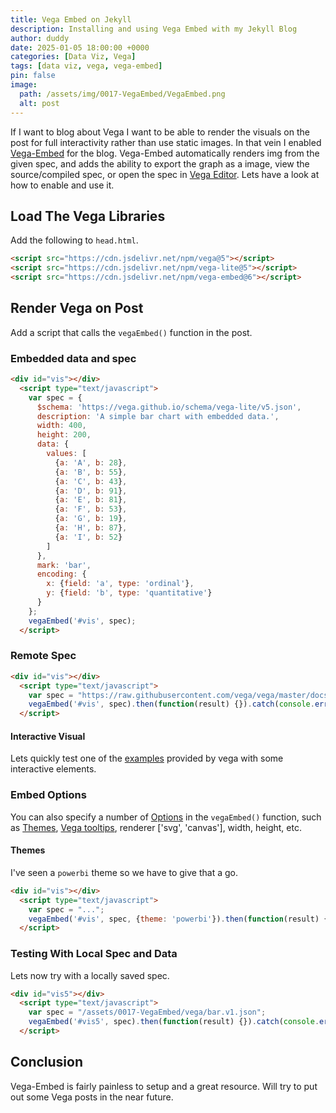 ```yaml
---
title: Vega Embed on Jekyll
description: Installing and using Vega Embed with my Jekyll Blog
author: duddy
date: 2025-01-05 18:00:00 +0000
categories: [Data Viz, Vega]
tags: [data viz, vega, vega-embed]
pin: false
image:
  path: /assets/img/0017-VegaEmbed/VegaEmbed.png
  alt: post
---
```

 
If I want to blog about Vega I want to be able to render the visuals on the post for full interactivity rather than use static images. In that vein I enabled [Vega-Embed](https://github.com/vega/vega-embed) for the blog. Vega-Embed automatically renders img from the given spec, and adds the ability to export the graph as a image, view the source/compiled spec, or open the spec in [Vega Editor](https://vega.github.io/editor/#/). Lets have a look at how to enable and use it.

## Load The Vega Libraries

Add the following to `head.html`.

```html
<script src="https://cdn.jsdelivr.net/npm/vega@5"></script>
<script src="https://cdn.jsdelivr.net/npm/vega-lite@5"></script>
<script src="https://cdn.jsdelivr.net/npm/vega-embed@6"></script>
```

## Render Vega on Post

Add a script that calls the `vegaEmbed()` function in the post.

### Embedded data and spec

```html
<div id="vis"></div>
  <script type="text/javascript">
    var spec = {
      $schema: 'https://vega.github.io/schema/vega-lite/v5.json',
      description: 'A simple bar chart with embedded data.',
      width: 400,
      height: 200,
      data: {
        values: [
          {a: 'A', b: 28},
          {a: 'B', b: 55},
          {a: 'C', b: 43},
          {a: 'D', b: 91},
          {a: 'E', b: 81},
          {a: 'F', b: 53},
          {a: 'G', b: 19},
          {a: 'H', b: 87},
          {a: 'I', b: 52}
        ]
      },
      mark: 'bar',
      encoding: {
        x: {field: 'a', type: 'ordinal'},
        y: {field: 'b', type: 'quantitative'}
      }
    };
    vegaEmbed('#vis', spec);
  </script>
```

<div id="vis"></div>
  <script type="text/javascript">
    var spec = {
      $schema: 'https://vega.github.io/schema/vega-lite/v5.json',
      description: 'A simple bar chart with embedded data.',
      width: 400,
      height: 200,
      data: {
        values: [
          {a: 'A', b: 28},
          {a: 'B', b: 55},
          {a: 'C', b: 43},
          {a: 'D', b: 91},
          {a: 'E', b: 81},
          {a: 'F', b: 53},
          {a: 'G', b: 19},
          {a: 'H', b: 87},
          {a: 'I', b: 52}
        ]
      },
      mark: 'bar',
      encoding: {
        x: {field: 'a', type: 'ordinal'},
        y: {field: 'b', type: 'quantitative'}
      }
    };
    vegaEmbed('#vis', spec);
  </script>

### Remote Spec

```html
<div id="vis"></div>
  <script type="text/javascript">
    var spec = "https://raw.githubusercontent.com/vega/vega/master/docs/examples/bar-chart.vg.json";
    vegaEmbed('#vis', spec).then(function(result) {}).catch(console.error);
  </script>
```

<div id="vis4"></div>
  <script type="text/javascript">
    var spec = "https://raw.githubusercontent.com/vega/vega/master/docs/examples/bar-chart.vg.json";
    vegaEmbed('#vis4', spec).then(function(result) {}).catch(console.error);
  </script>

#### Interactive Visual

Lets quickly test one of the [examples](https://vega.github.io/vega-tooltip/vega-examples.html) provided by vega with some interactive elements.

<div id="vis3"></div>
  <script type="text/javascript">
    var spec = {
      "$schema": "https://vega.github.io/schema/vega/v5.json",
      "width": 700,
      "height": 500,
      "padding": 0,
      "autosize": "none",
      "signals": [
        {"name": "cx", "update": "width / 2"},
        {"name": "cy", "update": "height / 2"},
        {
          "name": "nodeRadius",
          "value": 8,
          "bind": {"input": "range", "min": 1, "max": 50, "step": 1}
        },
        {
          "name": "nodeCharge",
          "value": -30,
          "bind": {"input": "range", "min": -100, "max": 10, "step": 1}
        },
        {
          "name": "linkDistance",
          "value": 30,
          "bind": {"input": "range", "min": 5, "max": 100, "step": 1}
        },
        {"name": "static", "value": true, "bind": {"input": "checkbox"}},
        {
          "description": "State variable for active node fix status.",
          "name": "fix",
          "value": 0,
          "on": [
            {
              "events": "symbol:mouseout[!event.buttons], window:mouseup",
              "update": "0"
            },
            {"events": "symbol:mouseover", "update": "fix || 1"},
            {
              "events": "[symbol:mousedown, window:mouseup] > window:mousemove!",
              "update": "2",
              "force": true
            }
          ]
        },
        {
          "description": "Graph node most recently interacted with.",
          "name": "node",
          "value": null,
          "on": [
            {"events": "symbol:mouseover", "update": "fix === 1 ? item() : node"}
          ]
        },
        {
          "description": "Flag to restart Force simulation upon data changes.",
          "name": "restart",
          "value": false,
          "on": [{"events": {"signal": "fix"}, "update": "fix > 1"}]
        }
      ],
      "data": [
        {
          "name": "node-data",
          "url": "https://raw.githubusercontent.com/vega/vega/master/docs/data/miserables.json",
          "format": {"type": "json", "property": "nodes"}
        },
        {
          "name": "link-data",
          "url": "https://raw.githubusercontent.com/vega/vega/master/docs/data/miserables.json",
          "format": {"type": "json", "property": "links"}
        }
      ],
      "scales": [
        {"name": "color", "type": "ordinal", "range": {"scheme": "category20c"}}
      ],
      "marks": [
        {
          "name": "nodes",
          "type": "symbol",
          "zindex": 1,
          "from": {"data": "node-data"},
          "on": [
            {
              "trigger": "fix",
              "modify": "node",
              "values": "fix === 1 ? {fx:node.x, fy:node.y} : {fx:x(), fy:y()}"
            },
            {"trigger": "!fix", "modify": "node", "values": "{fx: null, fy: null}"}
          ],
          "encode": {
            "enter": {
              "fill": {"scale": "color", "field": "group"},
              "stroke": {"value": "white"},
              "tooltip": {"signal": "datum.name"}
            },
            "update": {
              "size": {"signal": "2 * nodeRadius * nodeRadius"},
              "cursor": {"value": "pointer"}
            }
          },
          "transform": [
            {
              "type": "force",
              "iterations": 300,
              "restart": {"signal": "restart"},
              "static": {"signal": "static"},
              "forces": [
                {"force": "center", "x": {"signal": "cx"}, "y": {"signal": "cy"}},
                {"force": "collide", "radius": {"signal": "nodeRadius"}},
                {"force": "nbody", "strength": {"signal": "nodeCharge"}},
                {
                  "force": "link",
                  "links": "link-data",
                  "distance": {"signal": "linkDistance"}
                }
              ]
            }
          ]
        },
        {
          "type": "path",
          "from": {"data": "link-data"},
          "interactive": false,
          "encode": {
            "update": {"stroke": {"value": "#ccc"}, "strokeWidth": {"value": 0.5}}
          },
          "transform": [
            {
              "type": "linkpath",
              "shape": "line",
              "sourceX": "datum.source.x",
              "sourceY": "datum.source.y",
              "targetX": "datum.target.x",
              "targetY": "datum.target.y"
            }
          ]
        }
      ]
    };
    vegaEmbed('#vis3', spec).then(function(result) {}).catch(console.error);
  </script>

### Embed Options

You can also specify a number of [Options](https://github.com/vega/vega-embed?ttab=readme-ov-file#options) in the `vegaEmbed()` function, such as [Themes](https://github.com/vega/vega-themes), [Vega tooltips](https://github.com/vega/vega-tooltip), renderer ['svg', 'canvas'], width,  height, etc.

#### Themes

I've seen a `powerbi` theme so we have to give that a go.

```html
<div id="vis"></div>
  <script type="text/javascript">
    var spec = "...";
    vegaEmbed('#vis', spec, {theme: 'powerbi'}).then(function(result) {}).catch(console.error);
  </script>
```

<div id="vis2"></div>
  <script type="text/javascript">
    var spec = {
      $schema: 'https://vega.github.io/schema/vega-lite/v5.json',
      description: 'A simple bar chart with embedded data.',
      width: 400,
      height: 200,
      data: {
        values: [
          {a: 'A', b: 28},
          {a: 'B', b: 55},
          {a: 'C', b: 43},
          {a: 'D', b: 91},
          {a: 'E', b: 81},
          {a: 'F', b: 53},
          {a: 'G', b: 19},
          {a: 'H', b: 87},
          {a: 'I', b: 52}
        ]
      },
      mark: 'bar',
      encoding: {
        x: {field: 'a', type: 'ordinal'},
        y: {field: 'b', type: 'quantitative'}
      }
    };
    vegaEmbed('#vis2', spec, {theme: 'powerbi'});
  </script>

### Testing With Local Spec and Data

Lets now try with a locally saved spec.

```html
<div id="vis5"></div>
  <script type="text/javascript">
    var spec = "/assets/0017-VegaEmbed/vega/bar.v1.json";
    vegaEmbed('#vis5', spec).then(function(result) {}).catch(console.error);
  </script>
```

<div id="vis5"></div>
  <script type="text/javascript">
    var spec = "/assets/vega/bar.v1.json";
    vegaEmbed('#vis5', spec).then(function(result) {}).catch(console.error);
  </script>

## Conclusion

Vega-Embed is fairly painless to setup and a great resource. Will try to put out some Vega posts in the near future.